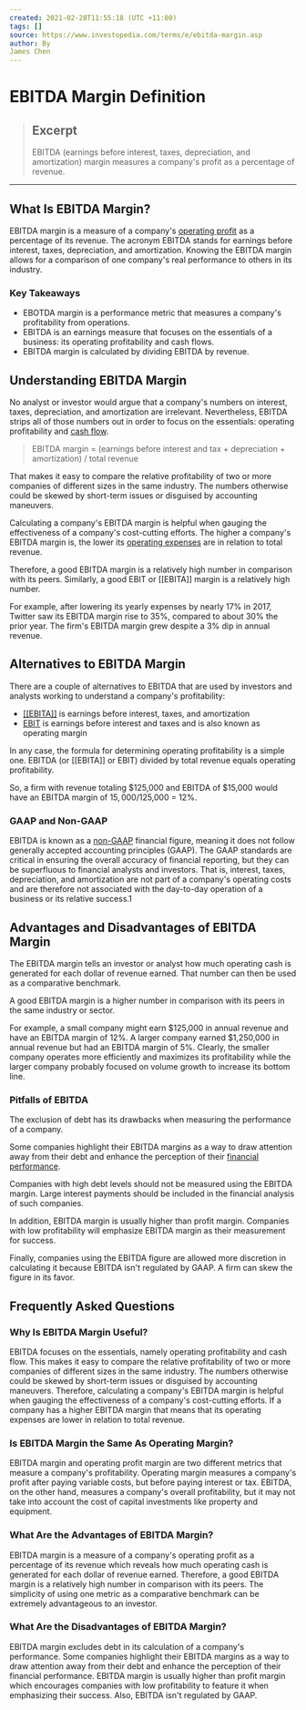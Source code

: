 ```yaml
---
created: 2021-02-28T11:55:18 (UTC +11:00)
tags: []
source: https://www.investopedia.com/terms/e/ebitda-margin.asp
author: By
James Chen
---
```


# EBITDA Margin Definition

> ## Excerpt
> EBITDA (earnings before interest, taxes, depreciation, and amortization) margin measures a company's profit as a percentage of revenue.

---
## What Is EBITDA Margin?

EBITDA margin is a measure of a company's [operating profit](https://www.investopedia.com/terms/o/operating_profit.asp) as a percentage of its revenue. The acronym EBITDA stands for earnings before interest, taxes, depreciation, and amortization. Knowing the EBITDA margin allows for a comparison of one company's real performance to others in its industry.

### Key Takeaways

-   EBOTDA margin is a performance metric that measures a company's profitability from operations.
-   EBITDA is an earnings measure that focuses on the essentials of a business: its operating profitability and cash flows.
-   EBITDA margin is calculated by dividing EBITDA by revenue.

## Understanding EBITDA Margin

No analyst or investor would argue that a company's numbers on interest, taxes, depreciation, and amortization are irrelevant. Nevertheless, EBITDA strips all of those numbers out in order to focus on the essentials: operating profitability and [cash flow](https://www.investopedia.com/terms/c/cashflow.asp).

> EBITDA margin = (earnings before interest and tax + depreciation + amortization) / total revenue

That makes it easy to compare the relative profitability of two or more companies of different sizes in the same industry. The numbers otherwise could be skewed by short-term issues or disguised by accounting maneuvers.

Calculating a company's EBITDA margin is helpful when gauging the effectiveness of a company's cost-cutting efforts. The higher a company's EBITDA margin is, the lower its [operating expenses](https://www.investopedia.com/terms/o/operating_expense.asp) are in relation to total revenue.

Therefore, a good EBITDA margin is a relatively high number in comparison with its peers. Similarly, a good EBIT or [[EBITA]] margin is a relatively high number.

For example, after lowering its yearly expenses by nearly 17% in 2017, Twitter saw its EBITDA margin rise to 35%, compared to about 30% the prior year. The firm's EBITDA margin grew despite a 3% dip in annual revenue.

## Alternatives to EBITDA Margin

There are a couple of alternatives to EBITDA that are used by investors and analysts working to understand a company's profitability:

-   [[[EBITA]]](https://www.investopedia.com/terms/e/ebita.asp#:~:text=Earnings%20before%20interest%2C%20taxes%2C%20and,company's%20real%20performance%20over%20time.) is earnings before interest, taxes, and amortization
-   [EBIT](https://www.investopedia.com/terms/e/ebit.asp) is earnings before interest and taxes and is also known as operating margin

In any case, the formula for determining operating profitability is a simple one. EBITDA (or [[EBITA]] or EBIT) divided by total revenue equals operating profitability.

So, a firm with revenue totaling $125,000 and EBITDA of $15,000 would have an EBITDA margin of $15,000/$125,000 = 12%.

### GAAP and Non-GAAP

EBITDA is known as a [non-GAAP](https://www.investopedia.com/terms/n/non-gaap-earnings.asp) financial figure, meaning it does not follow generally accepted accounting principles (GAAP). The GAAP standards are critical in ensuring the overall accuracy of financial reporting, but they can be superfluous to financial analysts and investors. That is, interest, taxes, depreciation, and amortization are not part of a company's operating costs and are therefore not associated with the day-to-day operation of a business or its relative success.1

## Advantages and Disadvantages of EBITDA Margin

The EBITDA margin tells an investor or analyst how much operating cash is generated for each dollar of revenue earned. That number can then be used as a comparative benchmark.

A good EBITDA margin is a higher number in comparison with its peers in the same industry or sector.

For example, a small company might earn $125,000 in annual revenue and have an EBITDA margin of 12%. A larger company earned $1,250,000 in annual revenue but had an EBITDA margin of 5%. Clearly, the smaller company operates more efficiently and maximizes its profitability while the larger company probably focused on volume growth to increase its bottom line.

### Pitfalls of EBITDA

The exclusion of debt has its drawbacks when measuring the performance of a company.

Some companies highlight their EBITDA margins as a way to draw attention away from their debt and enhance the perception of their [financial performance](https://www.investopedia.com/terms/f/financialperformance.asp).

Companies with high debt levels should not be measured using the EBITDA margin. Large interest payments should be included in the financial analysis of such companies.

In addition, EBITDA margin is usually higher than profit margin. Companies with low profitability will emphasize EBITDA margin as their measurement for success.

Finally, companies using the EBITDA figure are allowed more discretion in calculating it because EBITDA isn't regulated by GAAP. A firm can skew the figure in its favor.

## Frequently Asked Questions

### Why Is EBITDA Margin Useful?

EBITDA focuses on the essentials, namely operating profitability and cash flow. This makes it easy to compare the relative profitability of two or more companies of different sizes in the same industry. The numbers otherwise could be skewed by short-term issues or disguised by accounting maneuvers. Therefore, calculating a company's EBITDA margin is helpful when gauging the effectiveness of a company's cost-cutting efforts. If a company has a higher EBITDA margin that means that its operating expenses are lower in relation to total revenue.

### Is EBITDA Margin the Same As Operating Margin?

EBITDA margin and operating profit margin are two different metrics that measure a company's profitability. Operating margin measures a company's profit after paying variable costs, but before paying interest or tax. EBITDA, on the other hand, measures a company's overall profitability, but it may not take into account the cost of capital investments like property and equipment.

### What Are the Advantages of EBITDA Margin?

EBITDA margin is a measure of a company's operating profit as a percentage of its revenue which reveals how much operating cash is generated for each dollar of revenue earned. Therefore, a good EBITDA margin is a relatively high number in comparison with its peers. The simplicity of using one metric as a comparative benchmark can be extremely advantageous to an investor.

### What Are the Disadvantages of EBITDA Margin?

EBITDA margin excludes debt in its calculation of a company's performance. Some companies highlight their EBITDA margins as a way to draw attention away from their debt and enhance the perception of their financial performance. EBITDA margin is usually higher than profit margin which encourages companies with low profitability to feature it when emphasizing their success. Also, EBITDA isn't regulated by GAAP.
